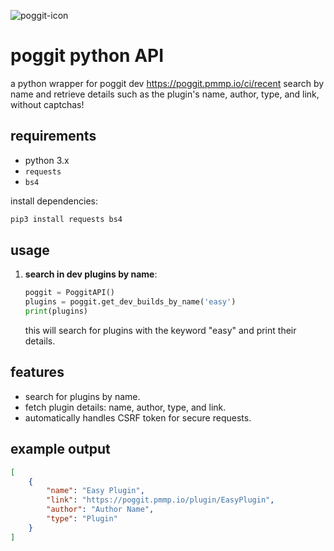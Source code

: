 ![poggit-icon](https://github.com/user-attachments/assets/50006405-7390-4737-94bc-2e6efaaaa780)

# poggit python API
a python wrapper for poggit dev https://poggit.pmmp.io/ci/recent search by name and retrieve details such as the plugin's name, author, type, and link, without captchas!

## requirements
- python 3.x
- `requests` 
- `bs4` 

install dependencies:

```bash
pip3 install requests bs4
```

## usage

1. **search in dev plugins by name**:

   ```python
   poggit = PoggitAPI()
   plugins = poggit.get_dev_builds_by_name('easy')
   print(plugins)
   ```

   this will search for plugins with the keyword "easy" and print their details.

## features
- search for plugins by name.
- fetch plugin details: name, author, type, and link.
- automatically handles CSRF token for secure requests.

## example output

```json
[
    {
        "name": "Easy Plugin",
        "link": "https://poggit.pmmp.io/plugin/EasyPlugin",
        "author": "Author Name",
        "type": "Plugin"
    }
]
```
